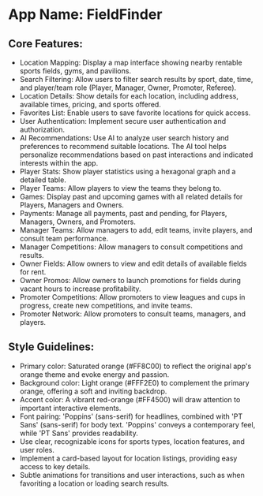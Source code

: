 # **App Name**: FieldFinder

## Core Features:

- Location Mapping: Display a map interface showing nearby rentable sports fields, gyms, and pavilions.
- Search Filtering: Allow users to filter search results by sport, date, time, and player/team role (Player, Manager, Owner, Promoter, Referee).
- Location Details: Show details for each location, including address, available times, pricing, and sports offered.
- Favorites List: Enable users to save favorite locations for quick access.
- User Authentication: Implement secure user authentication and authorization.
- AI Recommendations: Use AI to analyze user search history and preferences to recommend suitable locations. The AI tool helps personalize recommendations based on past interactions and indicated interests within the app.
- Player Stats: Show player statistics using a hexagonal graph and a detailed table.
- Player Teams: Allow players to view the teams they belong to.
- Games: Display past and upcoming games with all related details for Players, Managers and Owners.
- Payments: Manage all payments, past and pending, for Players, Managers, Owners, and Promoters.
- Manager Teams: Allow managers to add, edit teams, invite players, and consult team performance.
- Manager Competitions: Allow managers to consult competitions and results.
- Owner Fields: Allow owners to view and edit details of available fields for rent.
- Owner Promos: Allow owners to launch promotions for fields during vacant hours to increase profitability.
- Promoter Competitions: Allow promoters to view leagues and cups in progress, create new competitions, and invite teams.
- Promoter Network: Allow promoters to consult teams, managers, and players.

## Style Guidelines:

- Primary color: Saturated orange (#FF8C00) to reflect the original app's orange theme and evoke energy and passion.
- Background color: Light orange (#FFF2E0) to complement the primary orange, offering a soft and inviting backdrop.
- Accent color: A vibrant red-orange (#FF4500) will draw attention to important interactive elements.
- Font pairing: 'Poppins' (sans-serif) for headlines, combined with 'PT Sans' (sans-serif) for body text. 'Poppins' conveys a contemporary feel, while 'PT Sans' provides readability.
- Use clear, recognizable icons for sports types, location features, and user roles.
- Implement a card-based layout for location listings, providing easy access to key details.
- Subtle animations for transitions and user interactions, such as when favoriting a location or loading search results.